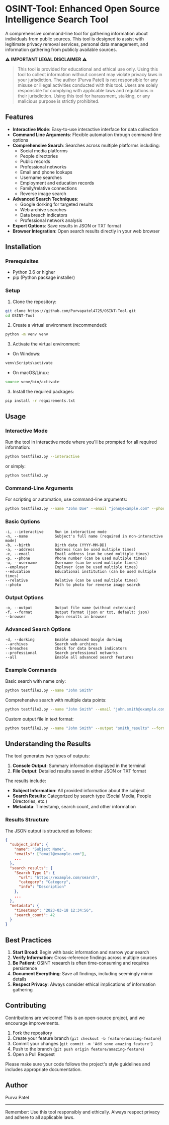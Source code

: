 # OSINT-Tool: Enhanced Open Source Intelligence Search Tool

A comprehensive command-line tool for gathering information about individuals from public sources. This tool is designed to assist with legitimate privacy removal services, personal data management, and information gathering from publicly available sources.

⚠️ **IMPORTANT LEGAL DISCLAIMER** ⚠️
> This tool is provided for educational and ethical use only. Using this tool to collect information without consent may violate privacy laws in your jurisdiction. The author (Purva Patel) is not responsible for any misuse or illegal activities conducted with this tool. Users are solely responsible for complying with applicable laws and regulations in their jurisdiction. Using this tool for harassment, stalking, or any malicious purpose is strictly prohibited.

## Features

- **Interactive Mode**: Easy-to-use interactive interface for data collection
- **Command Line Arguments**: Flexible automation through command-line options
- **Comprehensive Search**: Searches across multiple platforms including:
  - Social media platforms
  - People directories
  - Public records
  - Professional networks
  - Email and phone lookups
  - Username searches
  - Employment and education records
  - Family/relative connections
  - Reverse image search
- **Advanced Search Techniques**:
  - Google dorking for targeted results
  - Web archive searches
  - Data breach indicators
  - Professional network analysis
- **Export Options**: Save results in JSON or TXT format
- **Browser Integration**: Open search results directly in your web browser

## Installation

### Prerequisites

- Python 3.6 or higher
- pip (Python package installer)

### Setup

1. Clone the repository:
```bash
git clone https://github.com/Purvapatel4725/OSINT-Tool.git
cd OSINT-Tool
```

2. Create a virtual environment (recommended):
```bash
python -m venv venv
```

3. Activate the virtual environment:
  - On Windows:

   ```bash
   venv\Scripts\activate
   ```
   - On macOS/Linux:

   ```bash
   source venv/bin/activate
   ```

3. Install the required packages:
```bash
pip install -r requirements.txt
```

## Usage

### Interactive Mode

Run the tool in interactive mode where you'll be prompted for all required information:

```bash
python testfile2.py --interactive
```

or simply:

```bash
python testfile2.py
```

### Command-Line Arguments

For scripting or automation, use command-line arguments:

```bash
python testfile2.py --name "John Doe" --email "john@example.com" --phone "555-123-4567"
```

### Basic Options

```
-i, --interactive     Run in interactive mode
-n, --name            Subject's full name (required in non-interactive mode)
-b, --birth           Birth date (YYYY-MM-DD)
-a, --address         Address (can be used multiple times)
-e, --email           Email address (can be used multiple times)
-p, --phone           Phone number (can be used multiple times)
-u, --username        Username (can be used multiple times)
--employer            Employer (can be used multiple times)
--education           Educational institution (can be used multiple times)
--relative            Relative (can be used multiple times)
--photo               Path to photo for reverse image search
```

### Output Options

```
-o, --output          Output file name (without extension)
-f, --format          Output format (json or txt, default: json)
--browser             Open results in browser
```

### Advanced Search Options

```
-d, --dorking         Enable advanced Google dorking
--archives            Search web archives
--breaches            Check for data breach indicators
--professional        Search professional networks
--all                 Enable all advanced search features
```

### Example Commands

Basic search with name only:
```bash
python testfile2.py --name "John Smith"
```

Comprehensive search with multiple data points:
```bash
python testfile2.py --name "John Smith" --email "john.smith@example.com" --phone "555-123-4567" --username "jsmith" --employer "ACME Corporation" --all
```

Custom output file in text format:
```bash
python testfile2.py --name "John Smith" --output "smith_results" --format txt
```

## Understanding the Results

The tool generates two types of outputs:

1. **Console Output**: Summary information displayed in the terminal
2. **File Output**: Detailed results saved in either JSON or TXT format

The results include:

- **Subject Information**: All provided information about the subject
- **Search Results**: Categorized by search type (Social Media, People Directories, etc.)
- **Metadata**: Timestamp, search count, and other information

### Results Structure

The JSON output is structured as follows:

```json
{
  "subject_info": {
    "name": "Subject Name",
    "emails": ["email@example.com"],
    ...
  },
  "search_results": {
    "Search Type 1": {
      "url": "https://example.com/search",
      "category": "Category",
      "info": "Description"
    },
    ...
  },
  "metadata": {
    "timestamp": "2023-03-18 12:34:56",
    "search_count": 42
  }
}
```

## Best Practices

1. **Start Broad**: Begin with basic information and narrow your search
2. **Verify Information**: Cross-reference findings across multiple sources
3. **Be Patient**: OSINT research is often time-consuming and requires persistence
4. **Document Everything**: Save all findings, including seemingly minor details
5. **Respect Privacy**: Always consider ethical implications of information gathering

## Contributing

Contributions are welcome! This is an open-source project, and we encourage improvements.

1. Fork the repository
2. Create your feature branch (`git checkout -b feature/amazing-feature`)
3. Commit your changes (`git commit -m 'Add some amazing feature'`)
4. Push to the branch (`git push origin feature/amazing-feature`)
5. Open a Pull Request

Please make sure your code follows the project's style guidelines and includes appropriate documentation.

## Author

Purva Patel

---

Remember: Use this tool responsibly and ethically. Always respect privacy and adhere to all applicable laws.
